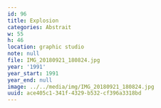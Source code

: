 ```yaml
---
id: 96
title: Explosion
categories: Abstrait
w: 55
h: 46
location: graphic studio
note: null
file: IMG_20180921_180824.jpg
year: '1991'
year_start: 1991
year_end: null
image: ../../media/img/IMG_20180921_180824.jpg
uuid: ace405c1-341f-4329-b532-cf396a3318bd
---
```



